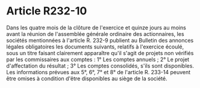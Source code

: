 # Article R232-10

Dans les quatre mois de la clôture de l'exercice et quinze jours au moins avant la réunion de l'assemblée générale ordinaire des actionnaires, les sociétés mentionnées à l'article R. 232-9 publient au Bulletin des annonces légales obligatoires les documents suivants, relatifs à l'exercice écoulé, sous un titre faisant clairement apparaître qu'il s'agit de projets non vérifiés par les commissaires aux comptes :   1° Les comptes annuels ;   2° Le projet d'affectation du résultat ;   3° Les comptes consolidés, s'ils sont disponibles. Les informations prévues aux 5°, 6°, 7° et 8° de l'article R. 233-14 peuvent être omises à condition d'être disponibles au siège de la société.